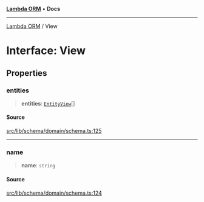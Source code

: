 [**Lambda ORM**](../README.md) • **Docs**

***

[Lambda ORM](../README.md) / View

# Interface: View

## Properties

### entities

> **entities**: [`EntityView`](EntityView.md)[]

#### Source

[src/lib/schema/domain/schema.ts:125](https://github.com/lambda-orm/lambdaorm-base/blob/5d74b344f8322b5f4e53698b0a2759c1bc628a31/src/lib/schema/domain/schema.ts#L125)

***

### name

> **name**: `string`

#### Source

[src/lib/schema/domain/schema.ts:124](https://github.com/lambda-orm/lambdaorm-base/blob/5d74b344f8322b5f4e53698b0a2759c1bc628a31/src/lib/schema/domain/schema.ts#L124)
